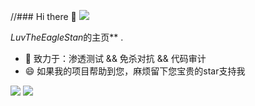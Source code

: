 
//### Hi there 👋
<img src="https://readme-typing-svg.herokuapp.com/?lines=Hi!%20There!%20;Welcome%20to%20the%20LuvTheEagleStan's%20principal%20sheet!&font=Roboto" />

*LuvTheEagleStan*的主页** .

- 🔭 致力于：渗透测试 && 免杀对抗 && 代码审计
- 😄 如果我的项目帮助到您，麻烦留下您宝贵的star支持我

![](https://github-readme-stats.vercel.app/api?username=LuvTheEagleStan&show_icons=true&theme=blue&count_private=true)
![](https://github-readme-stats.vercel.app/api/top-langs/?username=LuvTheEagleStan&theme=blue&layout=compact)
